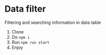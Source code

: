 # Data filter
Filtering and searching information in data table
1. Clone
2. Do `npm i`
3. Run `npm run start`
4. Enjoy
